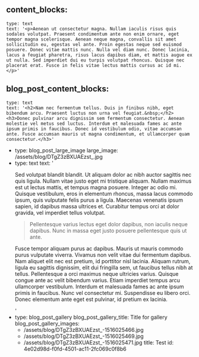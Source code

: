content_blocks:
  - 
    type: text
    text: '<p>Aenean ut consectetur magna. Nullam iaculis risus quis sodales volutpat. Praesent condimentum ante non enim ornare, eget tempor magna scelerisque. Aenean neque magna, convallis sit amet sollicitudin eu, egestas vel ante. Proin egestas neque sed euismod posuere. Donec vitae mattis nunc. Nulla vel diam nunc. Donec lacinia, lacus a feugiat pharetra, risus lacus dapibus diam, et mattis augue ex ut nulla. Sed imperdiet dui eu turpis volutpat rhoncus. Quisque nec placerat erat. Fusce in felis vitae lectus mattis cursus ac id mi.</p>'
blog_post_content_blocks:
  - 
    type: text
    text: '<h2>Nam nec fermentum tellus. Duis in finibus nibh, eget bibendum arcu. Praesent luctus non urna vel feugiat.&nbsp;</h2><h3>Donec pulvinar arcu dignissim sem fermentum consectetur. Aenean molestie vel metus sed luctus. Interdum et malesuada fames ac ante ipsum primis in faucibus. Donec id vestibulum odio, vitae accumsan ante. Fusce accumsan mauris ut magna condimentum, et ullamcorper quam consectetur.</h3>'
  - 
    type: blog_post_large_image
    large_image: /assets/blog/DTgZ3zBXUAEzst_.jpg
  - 
    type: text
    text: '<p>Sed volutpat blandit blandit. Ut aliquam dolor ac nibh auctor sagittis nec quis ligula. Nullam vitae justo eget mi tristique aliquam. Nullam maximus est ut lectus mattis, et tempus magna posuere. Integer ac odio mi. Quisque vestibulum, eros in elementum rhoncus, massa lacus commodo ipsum, quis vulputate felis purus a ligula. Maecenas venenatis ipsum sapien, id dapibus massa ultrices et. Curabitur tempus orci at dolor gravida, vel imperdiet tellus volutpat.</p><blockquote>Pellentesque varius lectus eget dolor dapibus, non iaculis neque dapibus. Nunc in massa eget justo posuere pellentesque quis ut ante.&nbsp;</blockquote><p>Fusce tempor aliquam purus ac dapibus. Mauris ut mauris commodo purus vulputate viverra. Vivamus non velit vitae dui fermentum dapibus. Nam aliquet elit nec est pretium, id porttitor nisl lacinia. Aliquam rutrum, ligula eu sagittis dignissim, elit dui fringilla sem, ut faucibus tellus nibh at tellus. Pellentesque a orci maximus neque ultricies varius. Quisque congue ante ac velit bibendum varius. Etiam imperdiet tempus arcu ullamcorper vestibulum. Interdum et malesuada fames ac ante ipsum primis in faucibus. Nunc vel consectetur mi. Suspendisse eu libero orci. Donec elementum ante eget est pulvinar, id pretium ex lacinia.</p>'
  - 
    type: blog_post_gallery
    blog_post_gallery_title: Title for gallery
    blog_post_gallery_images:
      - /assets/blog/DTgZ3zBXUAEzst_-1516025466.jpg
      - /assets/blog/DTgZ3zBXUAEzst_-1516025469.jpg
      - /assets/blog/DTgZ3zBXUAEzst_-1516025471.jpg
title: Test
id: 4e02d98d-f0fd-4501-ac11-2fc069c0f8b6
